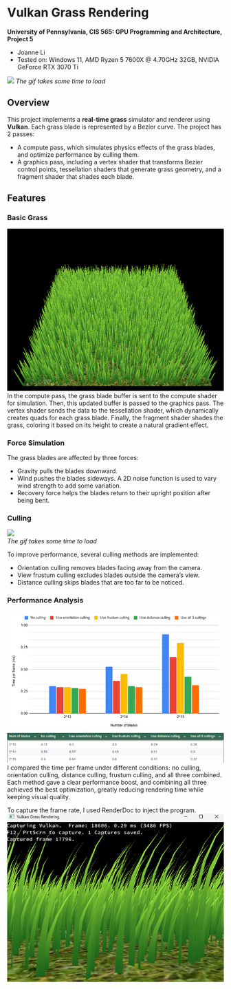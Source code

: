 Vulkan Grass Rendering
==================================

**University of Pennsylvania, CIS 565: GPU Programming and Architecture, Project 5**

* Joanne Li
* Tested on: Windows 11, AMD Ryzen 5 7600X @ 4.70GHz 32GB, NVIDIA GeForce RTX 3070 Ti

![](img/demo.gif)
*The gif takes some time to load*

## Overview
This project implements a **real-time grass** simulator and renderer using **Vulkan**. Each grass blade is represented by a Bezier curve. The project has 2 passes: 
- A compute pass, which simulates physics effects of the grass blades, and optimize performance by culling them. 
- A graphics pass, including a vertex shader that transforms Bezier control points, tessellation shaders that generate grass geometry, and a fragment shader that shades each blade.

## Features
### Basic Grass
![](img/basic.png)  
In the compute pass, the grass blade buffer is sent to the compute shader for simulation. Then, this updated buffer is passed to the graphics pass. The vertex shader sends the data to the tessellation shader, which dynamically creates quads for each grass blade. Finally, the fragment shader shades the grass, coloring it based on its height to create a natural gradient effect.

### Force Simulation
The grass blades are affected by three forces:
- Gravity pulls the blades downward.
- Wind pushes the blades sideways. A 2D noise function is used to vary wind strength to add some variation.
- Recovery force helps the blades return to their upright position after being bent.

### Culling
![](img/culling.gif)  
*The gif takes some time to load*

To improve performance, several culling methods are implemented:
- Orientation culling removes blades facing away from the camera.
- View frustum culling excludes blades outside the camera’s view.
- Distance culling skips blades that are too far to be noticed.

### Performance Analysis
![](img/analysis_chart.png)
![](img/analysis_table.png)
I compared the time per frame under different conditions: no culling, orientation culling, distance culling, frustum culling, and all three combined. Each method gave a clear performance boost, and combining all three achieved the best optimization, greatly reducing rendering time while keeping visual quality.

To capture the frame rate, I used RenderDoc to inject the program.
![](img/debug.png)